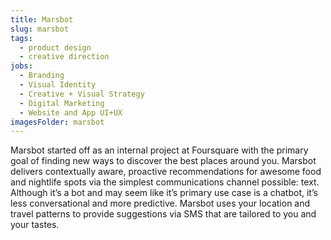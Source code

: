 ```yaml
---
title: Marsbot
slug: marsbot
tags:
  - product design
  - creative direction
jobs:
  - Branding
  - Visual Identity
  - Creative + Visual Strategy
  - Digital Marketing
  - Website and App UI+UX
imagesFolder: marsbot
---
```


Marsbot started off as an internal project at Foursquare with the primary goal of finding new ways to discover the best places around you. Marsbot delivers contextually aware, proactive recommendations for awesome food and nightlife spots via the simplest communications channel possible: text. Although it’s a bot and may seem like it’s primary use case is a chatbot, it’s less conversational and more predictive. Marsbot uses your location and travel patterns to provide suggestions via SMS that are tailored to you and your tastes.
